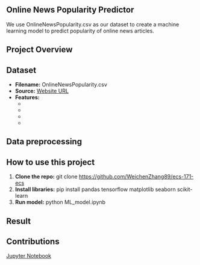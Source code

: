 ## Online News Popularity Predictor
We use OnlineNewsPopularity.csv as our dataset to create a machine learning model to predict popularity of online news articles.

## Project Overview
<!-- Things need to be added here -->

## Dataset
* __Filename:__ OnlineNewsPopularity.csv
* __Source:__ [Website URL](https://www.kaggle.com/datasets/thehapyone/uci-online-news-popularity-data-set)
* __Features:__ 
    * <!-- Things need to be added here -->
    * <!-- Things need to be added here -->
    * <!-- Things need to be added here -->
    * <!-- Things need to be added here -->

## Data preprocessing
<!-- Things need to be added here -->

## How to use this project
1. __Clone the repo:__ git clone https://github.com/WeichenZhang89/ecs-171-ecs
2. __Install libraries:__ pip install pandas tensorflow matplotlib seaborn scikit-learn
3. __Run model:__ python ML_model.ipynb

## Result
<!-- Things need to be added here -->

## Contributions
<!-- Things need to be added here -->


[Jupyter Notebook](ML_model.ipynb)
